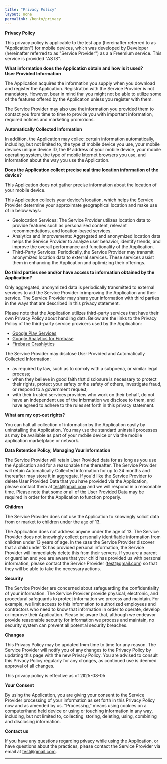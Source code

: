 ```yaml
---
title: "Privacy Policy"
layout: none
permalink: /bento/privacy
---
```


**Privacy Policy**

This privacy policy is applicable to the test app (hereinafter referred to as "Application") for mobile devices, which was developed by Developer (hereinafter referred to as "Service Provider") as a a Freemium service. This service is provided "AS IS".

**What information does the Application obtain and how is it used?**  
**User Provided Information**

The Application acquires the information you supply when you download and register the Application. Registration with the Service Provider is not mandatory. However, bear in mind that you might not be able to utilize some of the features offered by the Application unless you register with them.

The Service Provider may also use the information you provided them to contact you from time to time to provide you with important information, required notices and marketing promotions.

**Automatically Collected Information**

In addition, the Application may collect certain information automatically, including, but not limited to, the type of mobile device you use, your mobile devices unique device ID, the IP address of your mobile device, your mobile operating system, the type of mobile Internet browsers you use, and information about the way you use the Application.

**Does the Application collect precise real time location information of the device?**

This Application does not gather precise information about the location of your mobile device.

This Application collects your device's location, which helps the Service Provider determine your approximate geographical location and make use of in below ways:

*   Geolocation Services: The Service Provider utilizes location data to provide features such as personalized content, relevant recommendations, and location-based services.
*   Analytics and Improvements: Aggregated and anonymized location data helps the Service Provider to analyze user behavior, identify trends, and improve the overall performance and functionality of the Application.
*   Third-Party Services: Periodically, the Service Provider may transmit anonymized location data to external services. These services assist them in enhancing the Application and optimizing their offerings.

**Do third parties see and/or have access to information obtained by the Application?**

Only aggregated, anonymized data is periodically transmitted to external services to aid the Service Provider in improving the Application and their service. The Service Provider may share your information with third parties in the ways that are described in this privacy statement.

Please note that the Application utilizes third-party services that have their own Privacy Policy about handling data. Below are the links to the Privacy Policy of the third-party service providers used by the Application:

*   [Google Play Services](https://www.google.com/policies/privacy/)
*   [Google Analytics for Firebase](https://firebase.google.com/support/privacy)
*   [Firebase Crashlytics](https://firebase.google.com/support/privacy/)

The Service Provider may disclose User Provided and Automatically Collected Information:

*   as required by law, such as to comply with a subpoena, or similar legal process;
*   when they believe in good faith that disclosure is necessary to protect their rights, protect your safety or the safety of others, investigate fraud, or respond to a government request;
*   with their trusted services providers who work on their behalf, do not have an independent use of the information we disclose to them, and have agreed to adhere to the rules set forth in this privacy statement.

**What are my opt-out rights?**

You can halt all collection of information by the Application easily by uninstalling the Application. You may use the standard uninstall processes as may be available as part of your mobile device or via the mobile application marketplace or network.

**Data Retention Policy, Managing Your Information**

The Service Provider will retain User Provided data for as long as you use the Application and for a reasonable time thereafter. The Service Provider will retain Automatically Collected information for up to 24 months and thereafter may store it in aggregate. If you'd like the Service Provider to delete User Provided Data that you have provided via the Application, please contact them at test@gmail.com and we will respond in a reasonable time. Please note that some or all of the User Provided Data may be required in order for the Application to function properly.

**Children**

The Service Provider does not use the Application to knowingly solicit data from or market to children under the age of 13.

The Application does not address anyone under the age of 13\. The Service Provider does not knowingly collect personally identifiable information from children under 13 years of age. In the case the Service Provider discover that a child under 13 has provided personal information, the Service Provider will immediately delete this from their servers. If you are a parent or guardian and you are aware that your child has provided us with personal information, please contact the Service Provider (test@gmail.com) so that they will be able to take the necessary actions.

**Security**

The Service Provider are concerned about safeguarding the confidentiality of your information. The Service Provider provide physical, electronic, and procedural safeguards to protect information we process and maintain. For example, we limit access to this information to authorized employees and contractors who need to know that information in order to operate, develop or improve their Application. Please be aware that, although we endeavor provide reasonable security for information we process and maintain, no security system can prevent all potential security breaches.

**Changes**

This Privacy Policy may be updated from time to time for any reason. The Service Provider will notify you of any changes to the Privacy Policy by updating this page with the new Privacy Policy. You are advised to consult this Privacy Policy regularly for any changes, as continued use is deemed approval of all changes.

This privacy policy is effective as of 2025-08-05

**Your Consent**

By using the Application, you are giving your consent to the Service Provider processing of your information as set forth in this Privacy Policy now and as amended by us. "Processing,” means using cookies on a computer/hand held device or using or touching information in any way, including, but not limited to, collecting, storing, deleting, using, combining and disclosing information.

**Contact us**

If you have any questions regarding privacy while using the Application, or have questions about the practices, please contact the Service Provider via email at test@gmail.com.

* * *
